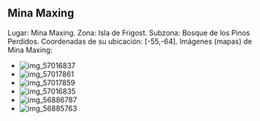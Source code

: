 ## Mina Maxing
Lugar: Mina Maxing.
Zona: Isla de Frigost.
Subzona: Bosque de los Pinos Perdidos.
Coordenadas de su ubicación: [-55,-64].
Imágenes (mapas) de Mina Maxing:
- ![img_57016837](https://media.discordapp.net/attachments/1115311447145193482/1115361482113306664/57016837.jpg)
- ![img_57017861](https://media.discordapp.net/attachments/1115311447145193482/1115361510651351100/57017861.jpg)
- ![img_57017859](https://media.discordapp.net/attachments/1115311447145193482/1115361508730355762/57017859.jpg)
- ![img_57016835](https://media.discordapp.net/attachments/1115311447145193482/1115361480418787418/57016835.jpg)
- ![img_56886787](https://media.discordapp.net/attachments/1115311447145193482/1115361443919974580/56886787.jpg)
- ![img_56885763](https://media.discordapp.net/attachments/1115311447145193482/1115361414631149659/56885763.jpg)